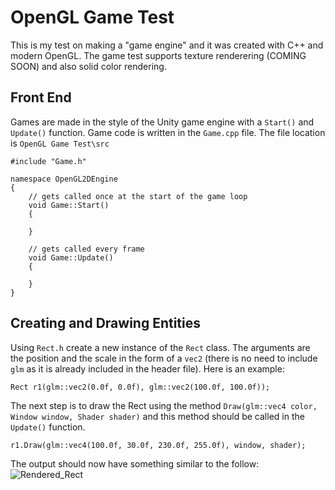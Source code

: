 # OpenGL Game Test
This is my test on making a "game engine" and it was created with C++ and modern OpenGL. The game test supports texture renderering (COMING SOON) and also solid color rendering.

## Front End
Games are made in the style of the Unity game engine with a `Start()` and `Update()` function.
Game code is written in the `Game.cpp` file. The file location is `OpenGL Game Test\src`
```
#include "Game.h"

namespace OpenGL2DEngine
{
	// gets called once at the start of the game loop
	void Game::Start()
	{

	}

	// gets called every frame
	void Game::Update()
	{

	}
}
```

## Creating and Drawing Entities
Using `Rect.h` create a new instance of the `Rect` class. The arguments are the position and the scale in the form of a `vec2` (there is no need to include `glm` as it is already included in the header file).
Here is an example:
```
Rect r1(glm::vec2(0.0f, 0.0f), glm::vec2(100.0f, 100.0f));
```

The next step is to draw the Rect using the method `Draw(glm::vec4 color, Window window, Shader shader)` and this method should be called in the `Update()` function.
```
r1.Draw(glm::vec4(100.0f, 30.0f, 230.0f, 255.0f), window, shader);
```
The output should now have something similar to the follow:
![Rendered_Rect](https://user-images.githubusercontent.com/97370242/159363689-0d99e524-3dda-43ce-91fc-43ad8cd44c15.jpg)
